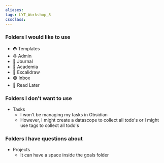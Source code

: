 ```yaml
---
aliases:
tags: LYT_Workshop_8 
cssclass:
---
```


### Folders I would like to use
- ☘️ Templates
- ♻️ Admin
- 🌱 Journal
- 🌴 Academia
- 🌾 Excalidraw
- 🟢 Inbox
- 💚 Read Later
### Folders I don't want to use
- Tasks
	- I won't be managing my tasks in Obsidian
	- However, I might create a datascope to collect all todo's or I might use tags to collect all todo's
### Folders I have questions about
- Projects 
	- It can have a space inside the goals folder


